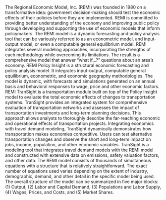 The Regional Economic Model, Inc. (REMI) was founded in 1980 on a transformative idea: government decision-making should test the economic effects of their policies before they are implemented. REMI is committed to providing better understanding of the economy and improving public policy through developing and supporting the use of economic models that inform policymakers.
The REMI model is a dynamic forecasting and policy analysis tool that can be variously referred to as an econometric model, and input-output model, or even a computable general equilibrium model. REMI integrates several modeling approaches, incorporating the strengths of each methodology while overcoming its limitations. The result is a comprehensive model that answer “what if…?” questions about an area’s economy.
REMI Policy Insight is a structural economic forecasting and policy analysis model. It integrates input-output, computable general equilibrium, econometric, and economic geography methodologies. The model is dynamic, with forecasts and simulations generated on an annual basis and behavioral responses to wage, price and other economic factors. 
REMI TranSight is a transportation module built on top of the Policy Insight model to evaluate the total economic effects of changes to transportation systems. TranSight provides an integrated system for comprehensive evaluation of transportation networks and assesses the impact of transportation investments and long-term planning decisions. This approach allows analysts to thoroughly describe the far-reaching economic and operational effects of transportation projects.
Integrating economics with travel demand modeling, TranSight dynamically demonstrates how transportation makes economies competitive. Users can test alternative transportation changes and observe the short and long-term impact on jobs, income, population, and other economic variables. TranSight is a modeling tool that integrates travel demand models with the REMI model and constructed with extensive data on emissions, safety valuation factors, and other data. 
The REMI model consists of thousands of simultaneous equations with a structure that is relatively straightforward. The exact number of equations used varies depending on the extent of industry, demographic, demand, and other detail in the specific model being used. The overall structure of the model can be summarized in five major blocks: (1) Output, (2) Labor and Capital Demand, (3) Populations and Labor Supply, (4) Wages, Prices, and Costs, and (5) Market Shares. 
